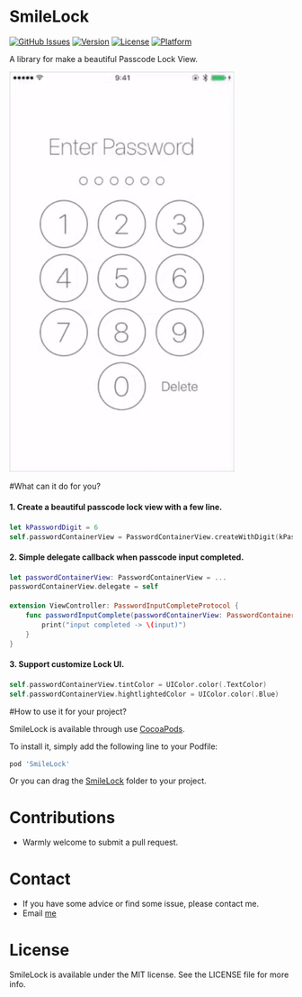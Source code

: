 # SmileLock

[![GitHub Issues](http://img.shields.io/github/issues/liu044100/SmileLock.svg?style=flat)](https://github.com/liu044100/SmileLock/issues)
[![Version](https://img.shields.io/cocoapods/v/SmileLock.svg?style=flat)](http://cocoadocs.org/docsets/SmileLock)
[![License](https://img.shields.io/cocoapods/l/SmileLock.svg?style=flat)](http://cocoadocs.org/docsets/SmileLock)
[![Platform](https://img.shields.io/cocoapods/p/SmileLock.svg?style=flat)](http://cocoadocs.org/docsets/SmileLock)

A library for make a beautiful Passcode Lock View.

<img src="SmileLock-Example/demo_gif/demo.gif" width="400">

#What can it do for you?


#### 1. Create a beautiful passcode lock view with a few line.

``` swift
let kPasswordDigit = 6
self.passwordContainerView = PasswordContainerView.createWithDigit(kPasswordDigit)
```

#### 2. Simple delegate callback when passcode input completed.

``` swift
let passwordContainerView: PasswordContainerView = ...
passwordContainerView.delegate = self

extension ViewController: PasswordInputCompleteProtocol {
    func passwordInputComplete(passwordContainerView: PasswordContainerView, input: String) {
        print("input completed -> \(input)")
    }
}

```


#### 3. Support customize Lock UI.

``` swift
self.passwordContainerView.tintColor = UIColor.color(.TextColor)
self.passwordContainerView.hightlightedColor = UIColor.color(.Blue)
```


#How to use it for your project?

SmileLock is available through use [CocoaPods](http://cocoapods.org).

To install it, simply add the following line to your Podfile:

```Ruby
pod 'SmileLock'
```
Or you can drag the [SmileLock](https://github.com/liu044100/Smile-Lock/tree/master/SmileLock/Classes) folder to your project.

# Contributions

* Warmly welcome to submit a pull request.

# Contact

* If you have some advice or find some issue, please contact me.
* Email [me](liu044100@gmail.com)

# License

SmileLock is available under the MIT license. See the LICENSE file for more info.
